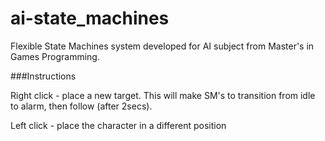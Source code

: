 # ai-state_machines
Flexible State Machines system developed for AI subject from Master's in Games Programming.

###Instructions

Right click - place a new target. This will make SM's to transition from idle to alarm, then follow (after 2secs).

Left click - place the character in a different position
